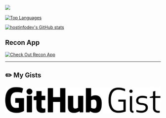![](https://komarev.com/ghpvc/?username=your-github-username)

[![Top Languages](https://github-readme-stats.vercel.app/api/top-langs/?username=hostinfodev&hide=html,css,shell,batchfile&theme=tokyonight)](https://github.com/anuraghazra/github-readme-stats)

[![hostinfodev's GitHub stats](https://github-readme-stats.vercel.app/api?username=hostinfodev&count_private=true&show_icons=true&theme=tokyonight)](https://github.com/anuraghazra/github-readme-stats)

## Recon App
[![Check Out Recon App](https://recon.us.com/img/favicon.ico)](https://recon.us.com)

------
## ✏️ My Gists
[![ My Gists](https://raw.githubusercontent.com/b4b4r07/i/master/gist/logo.png)](https://gist.github.com/hostinfodev)

